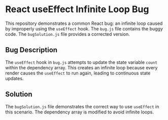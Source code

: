 # React useEffect Infinite Loop Bug

This repository demonstrates a common React bug: an infinite loop caused by improperly using the `useEffect` hook. The `bug.js` file contains the buggy code.  The `bugSolution.js` file provides a corrected version.

## Bug Description
The `useEffect` hook in `bug.js` attempts to update the state variable `count` within the dependency array. This creates an infinite loop because every render causes the `useEffect` to run again, leading to continuous state updates. 

## Solution
The `bugSolution.js` file demonstrates the correct way to use `useEffect` in this scenario.  The dependency array is modified to avoid infinite loops.